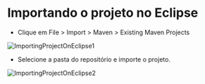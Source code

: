 # Importando o projeto no Eclipse

* Clique em File > Import > Maven > Existing Maven Projects

![ImportingProjectOnEclipse1](https://i.imgur.com/pwXYX5G.png)

* Selecione a pasta do repositório e importe o projeto.

![ImportingProjectOnEclipse2](https://i.imgur.com/TWtqI9y.png)